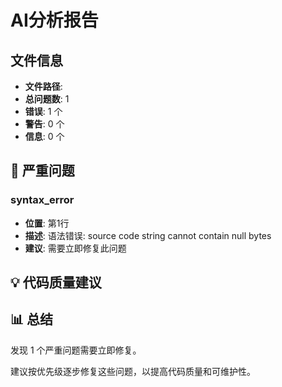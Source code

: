 # AI分析报告

## 文件信息

- **文件路径**: 
- **总问题数**: 1
- **错误**: 1 个
- **警告**: 0 个
- **信息**: 0 个

## 🚨 严重问题

### syntax_error
- **位置**: 第1行
- **描述**: 语法错误: source code string cannot contain null bytes
- **建议**: 需要立即修复此问题

## 💡 代码质量建议


## 📊 总结

发现 1 个严重问题需要立即修复。

建议按优先级逐步修复这些问题，以提高代码质量和可维护性。
